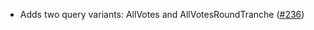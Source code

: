 - Adds two query variants: AllVotes and AllVotesRoundTranche
  ([\#236](https://github.com/informalsystems/hydro/pull/236))